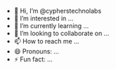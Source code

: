 - 👋 Hi, I’m @cypherstechnolabs
- 👀 I’m interested in ...
- 🌱 I’m currently learning ...
- 💞️ I’m looking to collaborate on ...
- 📫 How to reach me ...
- 😄 Pronouns: ...
- ⚡ Fun fact: ...

<!---
cypherstechnolabs/cypherstechnolabs is a ✨ special ✨ repository because its `README.md` (this file) appears on your GitHub profile.
You can click the Preview link to take a look at your changes.
--->
